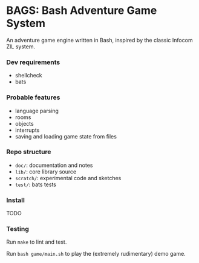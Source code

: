 BAGS: Bash Adventure Game System
================================

An adventure game engine written in Bash, inspired by the classic Infocom ZIL
system.

### Dev requirements

* shellcheck
* bats

### Probable features

* language parsing
* rooms
* objects
* interrupts
* saving and loading game state from files

### Repo structure

* `doc/`: documentation and notes
* `lib/`: core library source
* `scratch/`: experimental code and sketches
* `test/`: bats tests

### Install

TODO

### Testing

Run `make` to lint and test.

Run `bash game/main.sh` to play the (extremely rudimentary) demo game.
